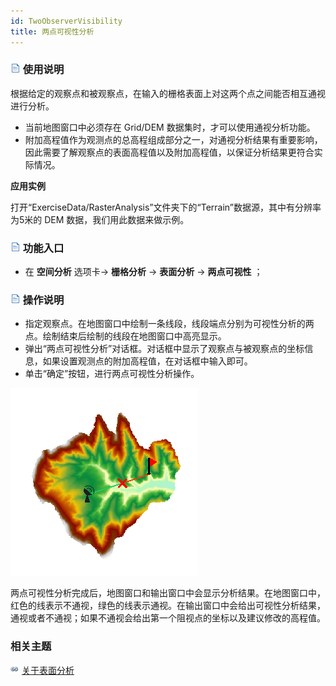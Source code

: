 ```yaml
---
id: TwoObserverVisibility
title: 两点可视性分析
---
```

### ![](../../../img/read.gif) 使用说明

根据给定的观察点和被观察点，在输入的栅格表面上对这两个点之间能否相互通视进行分析。

  * 当前地图窗口中必须存在 Grid/DEM 数据集时，才可以使用通视分析功能。
  * 附加高程值作为观测点的总高程组成部分之一，对通视分析结果有重要影响，因此需要了解观察点的表面高程值以及附加高程值，以保证分析结果更符合实际情况。

**应用实例**

打开“ExerciseData/RasterAnalysis”文件夹下的“Terrain”数据源，其中有分辨率为5米的 DEM 数据，我们用此数据来做示例。

### ![](../../img/read.gif) 功能入口

  * 在 **空间分析** 选项卡-> **栅格分析** -> **表面分析** -> **两点可视性** ；

### ![](../../img/read.gif) 操作说明

  * 指定观察点。在地图窗口中绘制一条线段，线段端点分别为可视性分析的两点。绘制结束后绘制的线段在地图窗口中高亮显示。 
  * 弹出“两点可视性分析”对话框。对话框中显示了观察点与被观察点的坐标信息，如果设置观测点的附加高程值，在对话框中输入即可。
  * 单击“确定”按钮，进行两点可视性分析操作。 

![](img/TwoVisibilityResult.png)  


两点可视性分析完成后，地图窗口和输出窗口中会显示分析结果。在地图窗口中，红色的线表示不通视，绿色的线表示通视。在输出窗口中会给出可视性分析结果，通视或者不通视；如果不通视会给出第一个阻视点的坐标以及建议修改的高程值。

###  相关主题

![](../../../img/smalltitle.png) [关于表面分析](AoubtSurfaceAnalyst)
